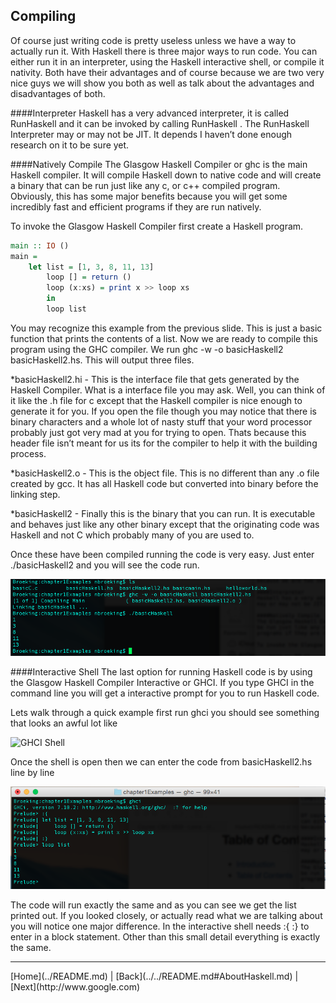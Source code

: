 Compiling
---------

Of course just writing code is pretty useless unless we have a way to actually run it. With Haskell there is three major ways to run code. You can either run it in an interpreter, using the Haskell interactive shell, or compile it nativity. Both have their advantages and of course because we are two very nice guys we will show you both as well as talk about the advantages and disadvantages of both. 

####Interpreter 
Haskell has a very advanced interpreter, it is called RunHaskell and it can be invoked by calling RunHaskell <file>. The RunHaskell Interpreter may or may not be JIT. It depends I haven’t done enough research on it to be sure yet. 

####Natively Compile
The Glasgow Haskell Compiler or ghc is the main Haskell compiler. It will compile Haskell down to native code and will create a binary that can be run just like any c, or c++ compiled program. Obviously, this has some major benefits because you will get some incredibly fast and efficient programs if they are run natively.  

To invoke the Glasgow Haskell Compiler first create a Haskell program.

```Haskell
main :: IO ()
main =
    let list = [1, 3, 8, 11, 13]
        loop [] = return ()
        loop (x:xs) = print x >> loop xs
        in
        loop list
```

You may recognize this example from the previous slide. This is just a basic function that prints the contents of a list. Now we are ready to compile this program using the GHC compiler. We run ghc -w -o basicHaskell2 basicHaskell2.hs. This will output three files. 

*basicHaskell2.hi - This is the interface file that gets generated by the Haskell Compiler. What is a interface file you may ask. Well, you can think of it like the .h file for c except that the Haskell compiler is nice enough to generate it for you. If you open the file though you may notice that there is binary characters and a whole lot of nasty stuff that your word processor probably just got very mad at you for trying to open. Thats because this header file isn’t meant for us its for the compiler to help it with the building process.  

*basicHaskell2.o - This is the object file. This is no different than any .o file created by gcc. It has all Haskell code but converted into binary before the linking step. 

*basicHaskell2 - Finally this is the binary that you can run. It is executable and behaves just like any other binary except that the originating code was Haskell and not C which probably many of you are used to. 

Once these have been compiled running the code is very easy. Just enter ./basicHaskell2 and you will see the code run.

![basichaskell2 native](../Images/NativeHaskell2.png)  

####Interactive Shell
The last option for running Haskell code is by using the Glasgow Haskell Compiler Interactive or GHCI. If you type GHCI in the command line you will get a interactive prompt for you to run Haskell code.

Lets walk through a quick example first run ghci you should see something that looks an awful lot like

![GHCI Shell](Images/openInteractive.png)

Once the shell is open then we can enter the code from basicHaskell2.hs line by line

![basicHaskell2 Interactive](../Images/basicHaskell2Interactive.png)  

The code will run exactly the same and as you can see we get the list printed out. If you looked closely, or actually read what we are talking about you will notice one major difference. In the interactive shell needs :{ :} to enter in a block statement. Other than this small detail everything is exactly the same.


<!---
At the bottom of every page we need a next and previous button 
-->
<hr>
[Home](../README.md) | [Back](../../README.md#AboutHaskell.md) | [Next](http://www.google.com)


